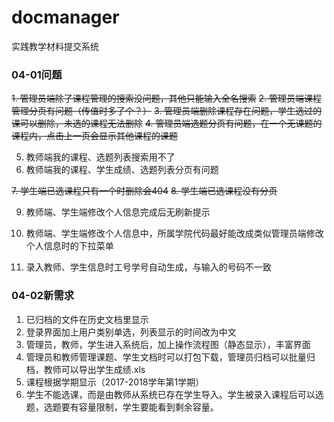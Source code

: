 # docmanager

实践教学材料提交系统


### 04-01问题

~~1. 管理员端除了课程管理的搜索没问题，其他只能输入全名搜索~~
~~2. 管理员端课程管理分页有问题（传值时多了个？）~~
~~3. 管理员端删除课程存在问题，学生选过的课可以删除，未选的课程无法删除~~
~~4. 管理员端选题分页有问题，在一个无课题的课程内，点击上一页会显示其他课程的课题~~
   
5. 教师端我的课程、选题列表搜索用不了
6. 教师端我的课程、学生成绩、选题列表分页有问题
   
~~7. 学生端已选课程只有一个时删除会404~~
~~8. 学生端已选课程没有分页~~
   
9. 教师端、学生端修改个人信息完成后无刷新提示
10. 教师端、学生端修改个人信息中，所属学院代码最好能改成类似管理员端修改个人信息时的下拉菜单
   
11. 录入教师、学生信息时工号学号自动生成，与输入的号码不一致


### 04-02新需求

1. 已归档的文件在历史文档里显示
2. 登录界面加上用户类别单选，列表显示的时间改为中文
3. 管理员，教师，学生进入系统后，加上操作流程图（静态显示），丰富界面
4. 管理员和教师管理课题、学生文档时可以打包下载，管理员归档可以批量归档，教师可以导出学生成绩.xls
5. 课程根据学期显示（2017-2018学年第1学期）
6. 学生不能选课，而是由教师从系统已存在学生导入。学生被录入课程后可以选题，选题要有容量限制，学生要能看到剩余容量。